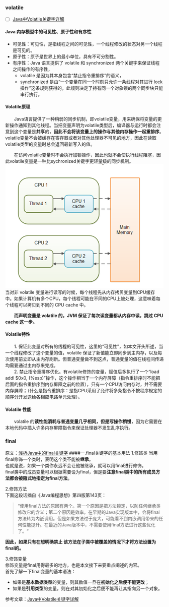 ### volatile

 - [ ] [Java中Volatile关键字详解](https://www.cnblogs.com/zhengbin/p/5654805.html)

#### Java 内存模型中的可见性、原子性和有序性
- 可见性：可见性，是指线程之间的可见性，一个线程修改的状态对另一个线程是可见的。
- 原子性：原子是世界上的最小单位，具有不可分割性。
- 有序性：Java 语言提供了 volatile 和 synchronized 两个关键字来保证线程之间操作的有序性，  
    - volatile 是因为其本身包含“禁止指令重排序”的语义，   
    - synchronized 是由“一个变量在同一个时刻只允许一条线程对其进行 lock 操作”这条规则获得的，此规则决定了持有同一个对象锁的两个同步块只能串行执行。


#### Volatile原理
　　Java语言提供了一种稍弱的同步机制，即volatile变量，用来确保将变量的更新操作通知到其他线程。当把变量声明为volatile类型后，编译器与运行时都会注意到这个变量是**共享**的，**因此不会将该变量上的操作与其他内存操作一起重排序**。volatile变量不会被缓存在寄存器或者对其他处理器不可见的地方，因此在读取volatile类型的变量时总会返回最新写入的值。

　　在访问volatile变量时不会执行加锁操作，因此也就不会使执行线程阻塞，因此volatile变量是一种比sychronized关键字更轻量级的同步机制。
        ![普通变量与volatile变量](.././imgs/普通变量与volatile变量.png)
        当对非 volatile 变量进行读写的时候，每个线程先从内存拷贝变量到CPU缓存中。如果计算机有多个CPU，每个线程可能在不同的CPU上被处理，这意味着每个线程可以拷贝到不同的 CPU cache 中。  
 
　　**而声明变量是 volatile 的，JVM 保证了每次读变量都从内存中读，跳过 CPU cache 这一步。**
#### Volatile特性
　　1. 保证此变量对所有的线程的可见性，这里的“可见性”，如本文开头所述，当一个线程修改了这个变量的值，volatile 保证了新值能立即同步到主内存，以及每次使用前立即从主内存刷新。但普通变量做不到这点，普通变量的值在线程间传递均需要通过主内存来完成。  
　　2. 禁止指令重排序优化。有volatile修饰的变量，赋值后多执行了一个“load addl $0x0, (%esp)”操作，这个操作相当于一个内存屏障（指令重排序时不能把后面的指令重排序到内存屏障之前的位置），只有一个CPU访问内存时，并不需要内存屏障；（什么是指令重排序：是指CPU采用了允许将多条指令不按程序规定的顺序分开发送给各相应电路单元处理）。

#### Volatile 性能
　　volatile 的**读性能消耗与普通变量几乎相同，但是写操作稍慢**，因为它需要在本地代码中插入许多内存屏障指令来保证处理器不发生乱序执行。

### final  
原文：[浅析Java中的final关键字](https://www.cnblogs.com/dolphin0520/p/3736238.html)
####一.final关键字的基本用法
1.修饰类
当用final修饰一个类时，表明这个类不能被**继承**。  
也就是说，如果一个类你永远不会让他被继承，就可以用final进行修饰。  
final类中的成员变量可以根据需要设为final，但是要**注意final类中的所有成员方法都会被隐式地指定为final方法**。


2.修饰方法  
下面这段话摘自《Java编程思想》第四版第143页：  
>“使用final方法的原因有两个。第一个原因是把方法锁定，以防任何继承类修改它的含义；第二个原因是效率。在早期的Java实现版本中，会将final方法转为内嵌调用。但是如果方法过于庞大，可能看不到内嵌调用带来的任何性能提升。在最近的Java版本中，不需要使用final方法进行这些优化了。“

**因此，如果只有在想明确禁止 该方法在子类中被覆盖的情况下才将方法设置为final的。**

3.修饰变量  
修饰变量是final用得最多的地方，也是本文接下来要重点阐述的内容。  
首先了解一下final变量的基本语法：  
- 如果是**基本数据类型**的变量，则其数值一旦在**初始化之后便不能更改**；
- 如果是**引用类型**的变量，则在对其初始化之后便不能再让其指向另一个对象。









参考文章：[Java中Volatile关键字详解](https://www.cnblogs.com/zhengbin/p/5654805.html)




